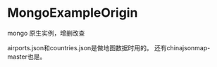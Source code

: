 # MongoExampleOrigin
mongo  原生实例，增删改查

airports.json和countries.json是做地图数据时用的。
还有chinajsonmap-master也是。
